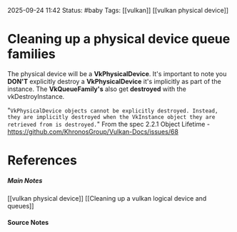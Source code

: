 2025-09-24 11:42
Status: #baby 
Tags: [[vulkan]] [[vulkan physical device]]
# Cleaning up a physical device queue families

The physical device will be a **VkPhysicalDevice**. It's important to note you **DON'T** explicitly destroy a **VkPhysicalDevice** it's implicitly as part of the instance. The **VkQueueFamily's** also get **destroyed** with the vkDestroyInstance.

"`VkPhysicalDevice objects cannot be explicitly destroyed. Instead, they are implicitly destroyed when the VkInstance object they are retrieved from is destroyed.`" From the spec 2.2.1 Object Lifetime - https://github.com/KhronosGroup/Vulkan-Docs/issues/68 

# References
##### Main Notes
[[vulkan physical device]]
[[Cleaning up a vulkan logical device and queues]]
#### Source Notes